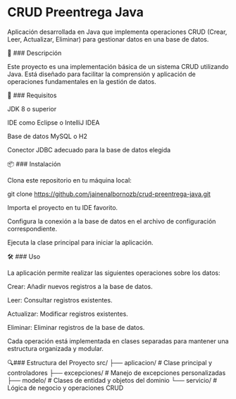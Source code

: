 # CRUD Preentrega Java

Aplicación desarrollada en Java que implementa operaciones CRUD (Crear, Leer, Actualizar, Eliminar) para gestionar datos en una base de datos.

📌 ### Descripción

Este proyecto es una implementación básica de un sistema CRUD utilizando Java. Está diseñado para facilitar la comprensión y aplicación de operaciones fundamentales en la gestión de datos.

🚀 ### Requisitos

JDK 8 o superior

IDE como Eclipse o IntelliJ IDEA

Base de datos MySQL o H2

Conector JDBC adecuado para la base de datos elegida

📦 ### Instalación

Clona este repositorio en tu máquina local:

git clone https://github.com/jainenalbornozb/crud-preentrega-java.git


Importa el proyecto en tu IDE favorito.

Configura la conexión a la base de datos en el archivo de configuración correspondiente.

Ejecuta la clase principal para iniciar la aplicación.

🛠️ ### Uso

La aplicación permite realizar las siguientes operaciones sobre los datos:

Crear: Añadir nuevos registros a la base de datos.

Leer: Consultar registros existentes.

Actualizar: Modificar registros existentes.

Eliminar: Eliminar registros de la base de datos.

Cada operación está implementada en clases separadas para mantener una estructura organizada y modular.

🔍###  Estructura del Proyecto
src/
├── aplicacion/   # Clase principal y controladores
├── excepciones/  # Manejo de excepciones personalizadas
├── modelo/       # Clases de entidad y objetos del dominio
└── servicio/     # Lógica de negocio y operaciones CRUD

